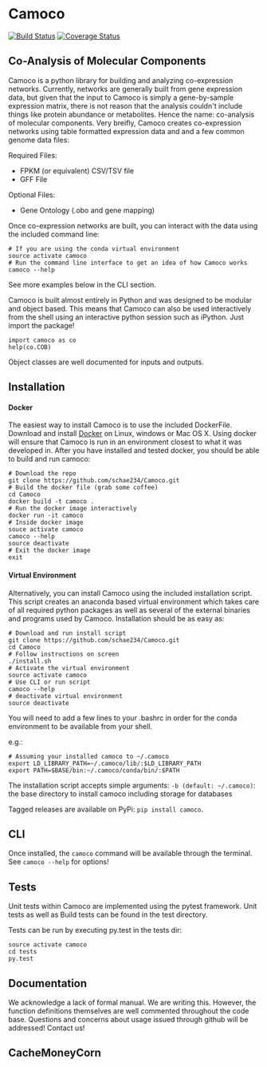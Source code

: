 Camoco
======
[![Build Status](https://travis-ci.org/schae234/Camoco.svg?branch=master)](https://travis-ci.org/schae234/Camoco)
[![Coverage Status](https://coveralls.io/repos/schae234/Camoco/badge.svg?branch=master&service=github)](https://coveralls.io/github/schae234/Camoco?branch=master)


Co-Analysis of Molecular Components
-----------------------------------

Camoco is a python library for building and analyzing co-expression networks.
Currently, networks are generally built from gene expression data, but given
that the input to Camoco is simply a gene-by-sample expression matrix, there is
not reason that the analysis couldn't include things like protein abundance or
metabolites. Hence the name: co-analysis of molecular components. Very breifly,
Camoco creates co-expression networks using table formatted expression data and
and a few common genome data files:

Required Files:
+ FPKM (or equivalent) CSV/TSV file
+ GFF File

Optional Files:
+ Gene Ontology (.obo and gene mapping)

Once co-expression networks are built, you can interact with the data using
the included command line:

```
# If you are using the conda virtual environment
source activate camoco
# Run the command line interface to get an idea of how Camoco works
camoco --help
```
See more examples below in the CLI section.

Camoco is built almost entirely in Python and was designed to be modular and 
object based. This means that Camoco can also be used interactively from the
shell using an interactive python session such as iPython. Just import the
package!
```
import camoco as co
help(co.COB)
```
Object classes are well documented for inputs and outputs.

Installation
------------
#### Docker
The easiest way to install Camoco is to use the included DockerFile. Download and
install [Docker](https://www.docker.com) on Linux, windows or Mac OS X. Using
docker will ensure that Camoco is run in an environment closest to what it was
developed in. After you have installed and tested docker, you should be able to
build and run camoco:

```
# Download the repo
git clone https://github.com/schae234/Camoco.git
# Build the docker file (grab some coffee)
cd Camoco
docker build -t camoco .
# Run the docker image interactively
docker run -it camoco
# Inside docker image
souce activate camoco
camoco --help
source deactivate
# Exit the docker image
exit
``` 

#### Virtual Environment
Alternatively, you can install Camoco using the included installation script.
This script creates an anaconda based virtual environment which takes care of
all required python packages as well as several of the external binaries and 
programs used by Camoco. Installation should be as easy as:

```
# Download and run install script
git clone https://github.com/schae234/Camoco.git
cd Camoco
# Follow instructions on screen
./install.sh
# Activate the virtual environment
source activate camoco
# Use CLI or run script
camoco --help
# deactivate virtual environment
source deactivate
```

You will need to add a few lines to your .bashrc in order for the conda
environment to be available from your shell.


e.g.:
```
# Assuming your installed camoco to ~/.camoco
export LD_LIBRARY_PATH=~/.camoco/lib/:$LD_LIBRARY_PATH
export PATH=$BASE/bin:~/.camoco/conda/bin/:$PATH
```

The installation script accepts simple arguments: `-b (default: ~/.camoco)`:
the base directory to install camoco including storage for databases

Tagged releases are available on PyPi: `pip install camoco`.

CLI
---
Once installed, the `camoco` command will be available through the terminal.
See `camoco --help` for options!


Tests
-----
Unit tests within Camoco are implemented using the pytest framework. Unit tests
as well as Build tests can be found in the test directory.

Tests can be run by executing py.test in the tests dir:

```
source activate camoco
cd tests
py.test
```

Documentation
-------------
We acknowledge a lack of formal manual. We are writing this. However, the
function definitions themselves are well commented throughout the code base.
Questions and concerns about usage issued through github will be addressed!
Contact us!

CacheMoneyCorn
--------------
